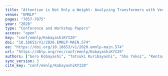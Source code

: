```yaml
---
title: "Attention is Not Only a Weight: Analyzing Transformers with Vector Norms."
venue: "EMNLP"
pages: "7057-7075"
year: "2020"
type: "Conference and Workshop Papers"
access: "open"
key: "conf/emnlp/KobayashiKYI20"
doi: "10.18653/V1/2020.EMNLP-MAIN.574"
ee: "https://doi.org/10.18653/v1/2020.emnlp-main.574"
url: "https://dblp.org/rec/conf/emnlp/KobayashiKYI20"
authors: ["Goro Kobayashi", "Tatsuki Kuribayashi", "Sho Yokoi", "Kentaro Inui"]
sync_version: 3
cite_key: "conf/emnlp/KobayashiKYI20"
---
```

